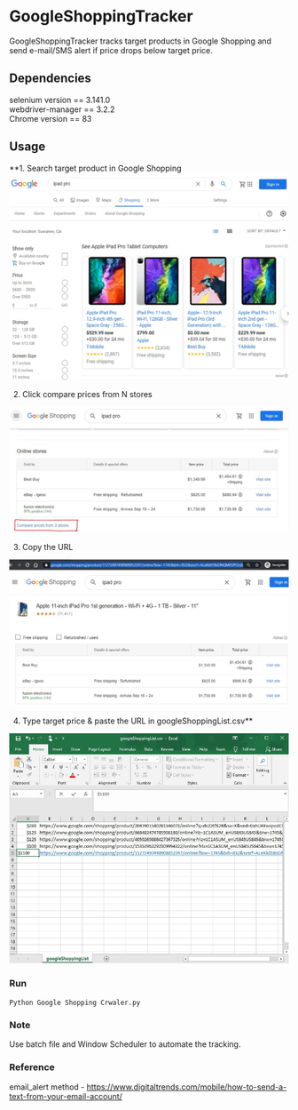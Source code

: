 # GoogleShoppingTracker
GoogleShoppingTracker tracks target products in Google Shopping and send e-mail/SMS alert if price drops below target price.
    
## Dependencies         
selenium version == 3.141.0     
webdriver-manager == 3.2.2    
Chrome version == 83     
            
## Usage    
**1.	Search target product in Google Shopping<br>
<img src="Screenshots/Screenshot1.jpg"  width="600">   
   
2.	Click compare prices from N stores <br>
<img src="Screenshots/Screenshot2.jpg"  width="600">   
   
3.	Copy the URL <br>
<img src="Screenshots/Screenshot3.jpg"  width="600">   
   
4.	Type target price & paste the URL in googleShoppingList.csv**
<img src="Screenshots/Screenshot4.jpg"  width="600">

### Run    
    Python Google Shopping Crwaler.py    
    
### Note   
Use batch file and Window Scheduler to automate the tracking.
    
### Reference    
email_alert method - https://www.digitaltrends.com/mobile/how-to-send-a-text-from-your-email-account/
